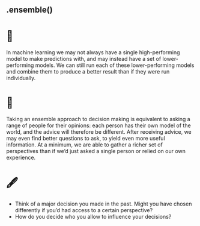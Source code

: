 ## .ensemble()

# 🔬

In machine learning we may not always have a single high-performing model to make predictions with, and may instead have a set of lower-performing models. We can still run each of these lower-performing models and combine them to produce a better result than if they were run individually. 

# 🧩

Taking an ensemble approach to decision making is equivalent to asking a range of people for their opinions: each person has their own model of the world, and the advice will therefore be different. After receiving advice, we may even find better questions to ask, to yield even more useful information. At a minimum, we are able to gather a richer set of perspectives than if we’d just asked a single person or relied on our own experience.

# 🖋️

- Think of a major decision you made in the past. Might you have chosen differently if you’d had access to a certain perspective? 
- How do you decide who you allow to influence your decisions?